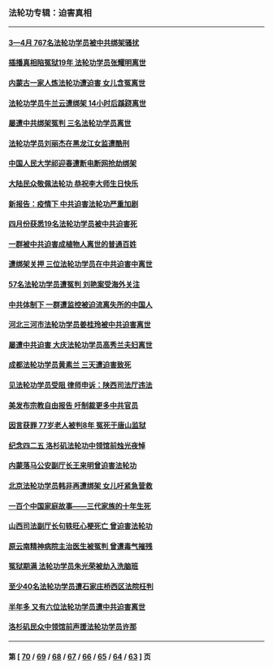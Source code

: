 ### 法轮功专辑：迫害真相
---
#### [3—4月 767名法轮功学员被中共绑架骚扰](../../pages/nf4379/n13732751.md?06060430) 
#### [插播真相陷冤狱19年 法轮功学员张耀明离世](../../pages/nf4379/n13748009.md?06060430) 
#### [内蒙古一家人炼法轮功遭迫害 女儿含冤离世](../../pages/nf4379/n13744475.md?06060430) 
#### [法轮功学员牛兰云遭绑架 14小时后蹊跷离世](../../pages/nf4379/n13744926.md?06060430) 
#### [屡遭中共绑架冤判 三名法轮功学员离世](../../pages/nf4379/n13743718.md?06060430) 
#### [法轮功学员刘丽杰在黑龙江女监遭酷刑](../../pages/nf4379/n13740915.md?06060430) 
#### [中国人民大学祁迎春遭断电断网抢劫绑架](../../pages/nf4379/n13730164.md?06060430) 
#### [大陆民众敬佩法轮功 恭祝李大师生日快乐](../../pages/nf4379/n13734669.md?06060430) 
#### [新报告：疫情下 中共迫害法轮功严重加剧](../../pages/nf4379/n13732612.md?06060430) 
#### [四月份获悉19名法轮功学员被中共迫害死](../../pages/nf4379/n13731456.md?06060430) 
#### [一群被中共迫害成植物人离世的普通百姓](../../pages/nf4379/n13730316.md?06060430) 
#### [遭绑架关押 三位法轮功学员在中共迫害中离世](../../pages/nf4379/n13727134.md?06060430) 
#### [57名法轮功学员遭冤判 刘艳案受海外关注](../../pages/nf4379/n13726210.md?06060430) 
#### [中共体制下 一群遭监控被迫流离失所的中国人](../../pages/nf4379/n13725531.md?06060430) 
#### [河北三河市法轮功学员姜桂玲被中共迫害离世](../../pages/nf4379/n13724089.md?06060430) 
#### [屡遭中共迫害 大庆法轮功学员高秀兰夫妇离世](../../pages/nf4379/n13723307.md?06060430) 
#### [成都法轮功学员黄素兰 三天遭迫害致死](../../pages/nf4379/n13722817.md?06060430) 
#### [见法轮功学员受阻 律师申诉：陕西司法厅违法](../../pages/nf4379/n13720981.md?06060430) 
#### [美发布宗教自由报告 吁制裁更多中共官员](../../pages/nf4379/n13720670.md?06060430) 
#### [因言获罪 77岁老人被判8年 冤死于唐山监狱](../../pages/nf4379/n13718512.md?06060430) 
#### [纪念四二五 洛杉矶法轮功中领馆前烛光夜悼](../../pages/nf4379/n13719557.md?06060430) 
#### [内蒙落马公安副厅长王来明曾迫害法轮功](../../pages/nf4379/n13717744.md?06060430) 
#### [北京法轮功学员韩非再遭绑架 女儿吁紧急营救](../../pages/nf4379/n13717927.md?06060430) 
#### [一百个中国家庭故事——三代家族的十年生死](../../pages/nf4379/n13716313.md?06060430) 
#### [山西司法副厅长句轶旺心梗死亡 曾迫害法轮功](../../pages/nf4379/n13716878.md?06060430) 
#### [原云南精神病院主治医生被冤判 曾遭毒气摧残](../../pages/nf4379/n13714548.md?06060430) 
#### [冤狱期满 法轮功学员朱光荣被劫入洗脑班](../../pages/nf4379/n13708358.md?06060430) 
#### [至少40名法轮功学员遭石家庄桥西区法院枉判](../../pages/nf4379/n13713749.md?06060430) 
#### [半年多 又有六位法轮功学员遭中共迫害离世](../../pages/nf4379/n13712382.md?06060430) 
#### [洛杉矶民众中领馆前声援法轮功学员许那](../../pages/nf4379/n13710251.md?06060430) 

---
#### 第 [ [70](./70.md?06060430) / [69](./69.md?06060430) / [68](./68.md?06060430) / [67](./67.md?06060430) / [66](./66.md?06060430) / [65](./65.md?06060430) / [64](./64.md?06060430) / [63](./63.md?06060430) ] 页

